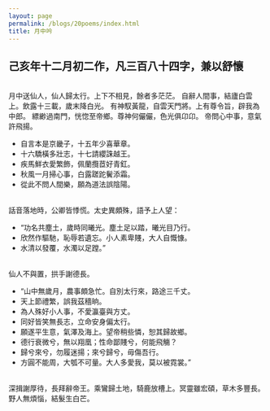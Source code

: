 ```yaml
---
layout: page
permalink: /blogs/20poems/index.html
title: 月中吟
---
```


## 己亥年十二月初二作，凡三百八十四字，兼以舒懷

<br>
月中送仙人，仙人歸太行。上下不相見，餘者多茫茫。
自辭人間事，結廬白雲上。飲露十三載，歲末降白光。
有神馭黃龍，自雲天門將。上有尊令旨，辟我為中郎。
縹緲過南門，恍惚至帝鄉。尊神何儼儼，色光俱卬卬。
帝問心中事，意氣許飛揚。
<br>

- 自言本是京畿子，十五年少喜華章。
- 十六驕橫多壯志，十七請纓誅越王。
- 疾馬鮮衣愛繁飾，佩蘭攬茝好青釭。
- 秋風一月掃心事，白露蹉跎鬢添霜。
- 從此不問人間樂，願為道法誤陰陽。

<br>話音落地時，公卿皆悸慌。太史異頗殊，語予上人望：<br>

- “功名共塵土，歲時同曦光。塵土足以踏，曦光目乃行。
- 欣然作驅馳，恥辱若遺忘。小人素卑賤，大人自慨慷。
- 水清以發覆，水濁以足蹚。”

<br>仙人不與置，拱手謝德長。<br>

- “山中無歲月，農事頗急忙。自別太行來，路途三千丈。
- 天上節禮繁，誤我茲穡晌。
- 為人殊好小人事，不愛瀛臺與方丈。
- 同好皆笑無長志，立命安身偏太行。
- 願遂平生意，氣澤及海上。望帝稍些憐，恕其歸故鄉。
- 德行衰微兮，無以翔凰；性命鄙賤兮，何能飛觴？
- 歸兮來兮，勿履迷揚；來兮歸兮，毋傷吾行。
- 方圓不能周，大瓠不可量。大人多愛我，莫以被霓裳。”

<br>深揖謝厚待，長拜辭帝王。乘鸞歸土地，騎鹿放槽上。冥靈雖宏碩，草木多豐長。野人無煩惱，結髮生白芒。<br>
